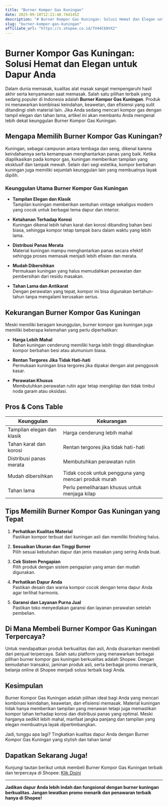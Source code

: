 ```yaml
---
title: "Burner Kompor Gas Kuningan"
date: 2025-09-18T12:21:48.744145Z
description: "# Burner Kompor Gas Kuningan: Solusi Hemat dan Elegan untuk Dapur Anda..."
slug: "burner-kompor-gas-kuningan"
affiliate_url: "https://s.shopee.co.id/7V44C68VX2"
---
```

# Burner Kompor Gas Kuningan: Solusi Hemat dan Elegan untuk Dapur Anda

Dalam dunia memasak, kualitas alat masak sangat mempengaruhi hasil akhir serta kenyamanan saat memasak. Salah satu pilihan terbaik yang sedang populer di Indonesia adalah **Burner Kompor Gas Kuningan**. Produk ini menawarkan kombinasi keindahan, keawetan, dan efisiensi yang sulit ditandingi oleh material lain. Jika Anda sedang mencari kompor gas dengan tampil elegan dan tahan lama, artikel ini akan membantu Anda mengenal lebih dekat keunggulan Burner Kompor Gas Kuningan.

## Mengapa Memilih Burner Kompor Gas Kuningan?

Kuningan, sebagai campuran antara tembaga dan seng, dikenal karena keindahannya serta kemampuan menghantarkan panas yang baik. Ketika diaplikasikan pada kompor gas, kuningan memberikan tampilan yang eksklusif dan tampak mewah. Selain dari segi estetika, kompor berbahan kuningan juga memiliki sejumlah keunggulan lain yang membuatnya layak dipilih.

### Keunggulan Utama Burner Kompor Gas Kuningan

- **Tampilan Elegan dan Klasik**  
  Tampilan kuningan memberikan sentuhan vintage sekaligus modern yang cocok untuk berbagai tema dapur dan interior.

- **Ketahanan Terhadap Korosi**  
  Kuningan dikenal lebih tahan karat dan korosi dibanding bahan besi biasa, sehingga kompor tetap tampak baru dalam waktu yang lebih lama.

- **Distribusi Panas Merata**  
  Material kuningan mampu menghantarkan panas secara efektif sehingga proses memasak menjadi lebih efisien dan merata.

- **Mudah Dibersihkan**  
  Permukaan kuningan yang halus memudahkan perawatan dan pembersihan dari residu masakan.

- **Tahan Lama dan Antikarat**  
  Dengan perawatan yang tepat, kompor ini bisa digunakan bertahun-tahun tanpa mengalami kerusakan serius.

## Kekurangan Burner Kompor Gas Kuningan

Meski memiliki beragam keunggulan, burner kompor gas kuningan juga memiliki beberapa kelemahan yang perlu diperhatikan:

- **Harga Lebih Mahal**  
  Bahan kuningan cenderung memiliki harga lebih tinggi dibandingkan kompor berbahan besi atau alumunium biasa.

- **Rentan Tergores Jika Tidak Hati-hati**  
  Permukaan kuningan bisa tergores jika dipakai dengan alat penggosok kasar.

- **Perawatan Khusus**  
  Membutuhkan perawatan rutin agar tetap mengkilap dan tidak timbul noda garam atau oksidasi.

## Pros & Cons Table

| Keunggulan                              | Kekurangan                               |
|-----------------------------------------|------------------------------------------|
| Tampilan elegan dan klasik             | Harga cenderung lebih mahal            |
| Tahan karat dan korosi                | Rentan tergores jika tidak hati-hati   |
| Distribusi panas merata               | Membutuhkan perawatan rutin           |
| Mudah dibersihkan                     | Tidak cocok untuk pengguna yang mencari produk murah |
| Tahan lama                          | Perlu pemeliharaan khusus untuk menjaga kilap |

## Tips Memilih Burner Kompor Gas Kuningan yang Tepat

1. **Perhatikan Kualitas Material**  
   Pastikan kompor terbuat dari kuningan asli dan memiliki finishing halus.

2. **Sesuaikan Ukuran dan Tinggi Burner**  
   Pilih sesuai kebutuhan dapur dan jenis masakan yang sering Anda buat.

3. **Cek Sistem Pengapian**  
   Pilih produk dengan sistem pengapian yang aman dan mudah digunakan.

4. **Perhatikan Dapur Anda**  
   Pastikan desain dan warna kompor cocok dengan tema dapur Anda agar terlihat harmonis.

5. **Garansi dan Layanan Purna Jual**  
   Pastikan toko menyediakan garansi dan layanan perawatan setelah pembelian.

## Di Mana Membeli Burner Kompor Gas Kuningan Terpercaya?

Untuk mendapatkan produk berkualitas dan asli, Anda disarankan membeli dari penjual terpercaya. Salah satu platform yang menawarkan berbagai pilihan burner kompor gas kuningan berkualitas adalah Shopee. Dengan kemudahan transaksi, jaminan produk asli, serta berbagai promo menarik, belanja online di Shopee menjadi solusi terbaik bagi Anda.

## Kesimpulan

Burner Kompor Gas Kuningan adalah pilihan ideal bagi Anda yang mencari kombinasi keindahan, keawetan, dan efisiensi memasak. Material kuningan tidak hanya memberikan tampilan yang menawan tetapi juga memastikan kompor tahan terhadap korosi dan distribusi panas yang optimal. Meski harganya sedikit lebih mahal, manfaat jangka panjang dan tampilan yang elegan membuatnya layak dipertimbangkan.

Jadi, tunggu apa lagi? Tingkatkan kualitas dapur Anda dengan Burner Kompor Gas Kuningan yang stylish dan tahan lama!

## Dapatkan Sekarang Juga!

Kunjungi tautan berikut untuk membeli Burner Kompor Gas Kuningan terbaik dan terpercaya di Shopee: [Klik Disini](https://s.shopee.co.id/7V44C68VX2)

---

**Jadikan dapur Anda lebih indah dan fungsional dengan burner kuningan berkualitas. Jangan lewatkan promo menarik dan penawaran terbaik hanya di Shopee!**